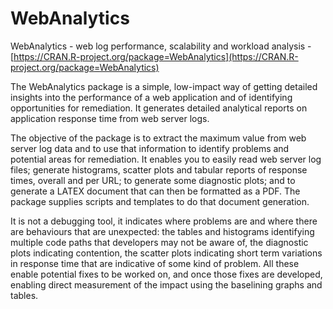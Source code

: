 # WebAnalytics
WebAnalytics - web log performance, scalability and workload analysis - [https://CRAN.R-project.org/package=WebAnalytics](https://CRAN.R-project.org/package=WebAnalytics)

The WebAnalytics package is a simple, low-impact way of getting detailed insights into the performance of a web application and of identifying opportunities for remediation. It generates detailed analytical reports on application response time from web server logs.

The objective of the package is to extract the maximum value from web server log data and to use that information to identify problems and potential areas for remediation. It enables you to easily read web server log files; generate histograms, scatter plots and tabular reports of response times, overall and per URL; to generate some diagnostic plots; and to generate a LATEX document that can then be formatted as a PDF. The package supplies scripts and templates to do that document generation.

It is not a debugging tool, it indicates where problems are and where there are behaviours that are unexpected: the tables and histograms identifying multiple code paths that developers may not be aware of, the diagnostic plots indicating contention, the scatter plots indicating short term variations in response time that are indicative of some kind of problem. All these enable potential fixes to be worked on, and once those fixes are developed, enabling direct measurement of the impact using the baselining graphs and tables.

